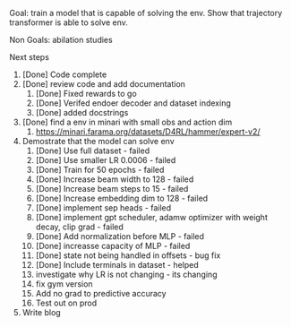 Goal: train a model that is capable of solving the env. Show that trajectory transformer is able to solve env.

Non Goals: abilation studies

Next steps

1. [Done] Code complete
2. [Done] review code and add documentation
   1. [Done] Fixed rewards to go
   2. [Done] Verifed endoer decoder and dataset indexing
   3. [Done] added docstrings
3. [Done] find a env in minari with small obs and action dim
   1. https://minari.farama.org/datasets/D4RL/hammer/expert-v2/
4. Demostrate that the model can solve env
   1. [Done] Use full dataset - failed
   2. [Done] Use smaller LR 0.0006 - failed
   3. [Done] Train for 50 epochs - failed
   4. [Done] Increase beam width to 128 - failed
   5. [Done] Increase beam steps to 15 - failed
   6. [Done] Increase embedding dim to 128 - failed
   7. [Done] implement sep heads - failed
   8. [Done] implement gpt scheduler, adamw optimizer with weight decay, clip grad - failed
   9. [Done] Add normalization before MLP - failed
   10. [Done] increasse capacity of MLP - failed
   11. [Done] state not being handled in offsets - bug fix
   12. [Done] Include terminals in dataset - helped
   13. investigate why LR is not changing - its changing
   14. fix gym version
   15. Add no grad to predictive accuracy
   16. Test out on prod
5. Write blog
